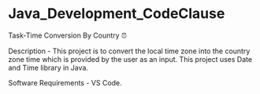 # Java_Development_CodeClause
Task-Time Conversion By Country ⏰

Description - 
This project is to convert the local time zone into the country zone time which is provided by the user as an input. This project uses Date and Time library in Java.

Software Requirements -
VS Code.
